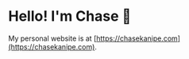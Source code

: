 # Hello! I'm Chase 👋

My personal website is at [https://chasekanipe.com](https://chasekanipe.com).
